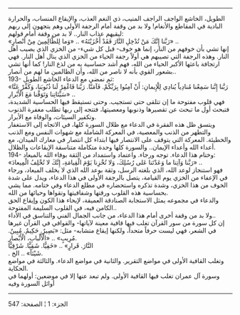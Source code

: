 ------------------------------------------------------------------------

الطويل، الخاشع الواجف الراجف المنيب، ذي النغم العذب، والإيقاع المنساب،
والحرارة البادية في المقاطع والأنغام! ولا بد من وقفة أمام الرجفة الأولى
وهم يتجهون إلى ربهم ليقيهم عذاب النار.. لا بد من وقفة أمام قولهم:  
«رَبَّنا إِنَّكَ مَنْ تُدْخِلِ النَّارَ فَقَدْ أَخْزَيْتَهُ» .. «وَما لِلظَّالِمِينَ مِنْ أَنْصارٍ» ..  
إنها تشي بأن خوفهم من النار، إنما هو خوف- قبل كل شيء- من الخزي الذي يصيب
أهل النار. وهذه الرجفة التي تصيبهم هي أولاً رجفة الحياء من الخزي الذي
ينال أهل النار. فهي ارتجافة باعثها الأكبر الحياء من الله، فهم أشد حساسية
به من لذع النار! كما أنها تشي بشعور القوي بأنه لا ناصر من الله، وأن
الظالمين ما لهم من أنصار..  
193- ثم نمضي مع الدعاء الخاشع الطويل:  
«رَبَّنا إِنَّنا سَمِعْنا مُنادِياً يُنادِي لِلْإِيمانِ: أَنْ آمِنُوا بِرَبِّكُمْ. فَآمَنَّا. رَبَّنا فَاغْفِرْ
لَنا ذُنُوبَنا، وَكَفِّرْ عَنَّا سَيِّئاتِنا وَتَوَفَّنا مَعَ الْأَبْرارِ» ..  
فهي قلوب مفتوحة ما إن تتلقى حتى تستجيب. وحتى تستيقظ فيها الحساسية
الشديدة، فتبحث أول ما تبحث عن تقصيرها وذنوبها ومعصيتها، فتتجه إلى ربها
تطلب مغفرة الذنوب وتكفير السيئات، والوفاة مع الأبرار.  
ويتسق ظل هذه الفقرة في الدعاء مع ظلال السورة كلها، في الاتجاه إلى
الاستغفار والتطهر من الذنب والمعصية، في المعركة الشاملة مع شهوات النفس
ومع الذنب والخطيئة. المعركة التي يتوقف على الانتصار فيها ابتداء كل
انتصار في معارك الميدان، مع أعداء الله وأعداء الإيمان.. والسورة كلها
وحدة متكاملة متناسقة الإيقاعات والظلال.  
194- وختام هذا الدعاء. توجه ورجاء. واعتماد واستمداد من الثقة بوفاء الله
بالميعاد:  
«رَبَّنا وَآتِنا ما وَعَدْتَنا عَلى رُسُلِكَ، وَلا تُخْزِنا يَوْمَ الْقِيامَةِ، إِنَّكَ لا تُخْلِفُ
الْمِيعادَ» ..  
فهو استنجاز لوعد الله، الذي بلغته الرسل، وثقة بوعد الله الذي لا يخلف
الميعاد، ورجاء في الإعفاء من الخزي يوم القيامة، يتصل بالرجفة الأولى في
هذا الدعاء، ويدل على شدة الخوف من هذا الخزي، وشدة تذكره واستحضاره في
مطلع الدعاء وفي ختامه. مما يشي بحساسية هذه القلوب ورقتها وشفافيتها
وتقواها وحيائها من الله.  
والدعاء في مجموعه يمثل الاستجابة الصنادقة العميقة، لإيحاء هذا الكون
وإيقاع الحق الكامن فيه، في القلوب السليمة المفتوحة..  
ولا بد من وقفة أخرى أمام هذا الدعاء، من جانب الجمال الفني والتناسق في
الأداء..  
إن كل سورة من سور القرآن تغلب فيها قافية معينة لآياتها- والقوافي في
القرآن غيرها في الشعر، فهي ليست حرفاً متحداً، ولكنها إيقاع متشابه- مثل:
«بَصِيرٌ. حَكِيمٌ. مُبِينٌ. مُرِيبٍ» .. «الْأَلْبابِ، الْأَبْصارِ.  
النَّارَ. قَرارٍ» .. «خَفِيًّا. شَقِيًّا. شَرْقِيًّا  
. شَيْئاً» .. الخ.  
وتغلب القافية الأولى في مواضع التقرير. والثانية في مواضع الدعاء.
والثالثة في مواضع الحكاية.  
وسورة آل عمران تغلب فيها القافية الأولى. ولم تبعد عنها إلا في موضعين:
أولهما في أوائل السورة وفيه

------------------------------------------------------------------------

الجزء: 1 ¦ الصفحة: 547
